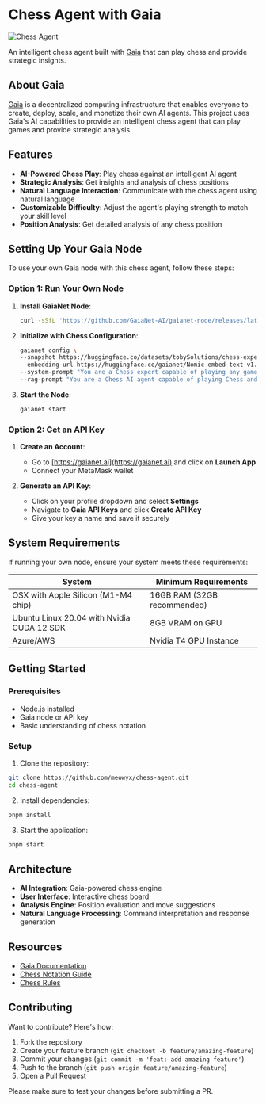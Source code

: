 # Chess Agent with Gaia

![Chess Agent](./chess.gif)

An intelligent chess agent built with [Gaia](https://docs.gaianet.ai/intro/) that can play chess and provide strategic insights.

## About Gaia

[Gaia](https://docs.gaianet.ai/intro/) is a decentralized computing infrastructure that enables everyone to create, deploy, scale, and monetize their own AI agents. This project uses Gaia's AI capabilities to provide an intelligent chess agent that can play games and provide strategic analysis.

## Features

- **AI-Powered Chess Play**: Play chess against an intelligent AI agent
- **Strategic Analysis**: Get insights and analysis of chess positions
- **Natural Language Interaction**: Communicate with the chess agent using natural language
- **Customizable Difficulty**: Adjust the agent's playing strength to match your skill level
- **Position Analysis**: Get detailed analysis of any chess position

## Setting Up Your Gaia Node

To use your own Gaia node with this chess agent, follow these steps:

### Option 1: Run Your Own Node

1. **Install GaiaNet Node**:
   ```bash
   curl -sSfL 'https://github.com/GaiaNet-AI/gaianet-node/releases/latest/download/install.sh' | bash
   ```

2. **Initialize with Chess Configuration**:
   ```bash
   gaianet config \
   --snapshot https://huggingface.co/datasets/tobySolutions/chess-expert/resolve/main/default-4632527847563394-2025-05-21-00-06-53.snapshot.tar.gz \
   --embedding-url https://huggingface.co/gaianet/Nomic-embed-text-v1.5-Embedding-GGUF/resolve/main/nomic-embed-text-v1.5.f16.gguf \
   --system-prompt "You are a Chess expert capable of playing any game and any opponent. You have all the information necessary to play a game" \
   --rag-prompt "You are a Chess AI agent capable of playing Chess and you know a lot about Chess."
   ```

3. **Start the Node**:
   ```bash
   gaianet start
   ```

### Option 2: Get an API Key

1. **Create an Account**:
   - Go to [https://gaianet.ai](https://gaianet.ai) and click on **Launch App**
   - Connect your MetaMask wallet

2. **Generate an API Key**:
   - Click on your profile dropdown and select **Settings**
   - Navigate to **Gaia API Keys** and click **Create API Key**
   - Give your key a name and save it securely

## System Requirements

If running your own node, ensure your system meets these requirements:

| System | Minimum Requirements |
|--------|---------------------|
| OSX with Apple Silicon (M1-M4 chip) | 16GB RAM (32GB recommended) |
| Ubuntu Linux 20.04 with Nvidia CUDA 12 SDK | 8GB VRAM on GPU |
| Azure/AWS | Nvidia T4 GPU Instance |

## Getting Started

### Prerequisites

- Node.js installed
- Gaia node or API key
- Basic understanding of chess notation

### Setup

1. Clone the repository:
```bash
git clone https://github.com/meowyx/chess-agent.git
cd chess-agent
```

2. Install dependencies:
```bash
pnpm install
```

3. Start the application:
```bash
pnpm start
```

## Architecture

- **AI Integration**: Gaia-powered chess engine
- **User Interface**: Interactive chess board
- **Analysis Engine**: Position evaluation and move suggestions
- **Natural Language Processing**: Command interpretation and response generation

## Resources

- [Gaia Documentation](https://docs.gaianet.ai/intro/)
- [Chess Notation Guide](https://en.wikipedia.org/wiki/Algebraic_notation_(chess))
- [Chess Rules](https://www.fide.com/FIDE/handbook/LawsOfChess.pdf)

## Contributing

Want to contribute? Here's how:

1. Fork the repository
2. Create your feature branch (`git checkout -b feature/amazing-feature`)
3. Commit your changes (`git commit -m 'feat: add amazing feature'`)
4. Push to the branch (`git push origin feature/amazing-feature`)
5. Open a Pull Request

Please make sure to test your changes before submitting a PR.



